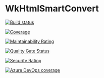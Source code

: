 # WkHtmlSmartConvert

[![Build status](https://dev.azure.com/rafaelmsouza/WkHtmlSmartConvert/_apis/build/status/CI)](https://dev.azure.com/rafaelmsouza/WkHtmlSmartConvert/_build/latest?definitionId=2)

[![Coverage](https://sonarcloud.io/api/project_badges/measure?project=wkhtmlsmartconvert&metric=coverage)](https://sonarcloud.io/dashboard?id=wkhtmlsmartconvert)

[![Maintainability Rating](https://sonarcloud.io/api/project_badges/measure?project=wkhtmlsmartconvert&metric=sqale_rating)](https://sonarcloud.io/dashboard?id=wkhtmlsmartconvert)

[![Quality Gate Status](https://sonarcloud.io/api/project_badges/measure?project=wkhtmlsmartconvert&metric=alert_status)](https://sonarcloud.io/dashboard?id=wkhtmlsmartconvert)

[![Security Rating](https://sonarcloud.io/api/project_badges/measure?project=wkhtmlsmartconvert&metric=security_rating)](https://sonarcloud.io/dashboard?id=wkhtmlsmartconvert)


[![Azure DevOps coverage](https://img.shields.io/azure-devops/coverage/rafaelmsouza/WkHtmlSmartConvert/2)](https://dev.azure.com/rafaelmsouza/WkHtmlSmartConvert/_build/latest?definitionId=2)
